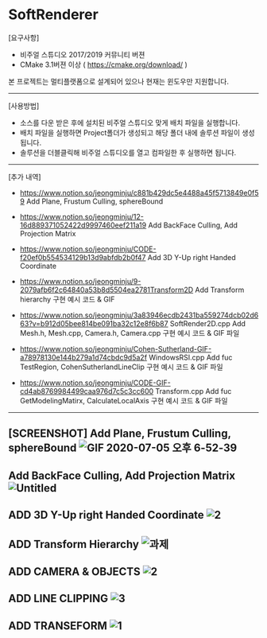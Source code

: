 # SoftRenderer

[요구사항]
- 비주얼 스튜디오 2017/2019 커뮤니티 버젼
- CMake 3.1버젼 이상 ( https://cmake.org/download/ )

본 프로젝트는 멀티플랫폼으로 설계되어 있으나 현재는 윈도우만 지원합니다. 

-----------------------------------------------------------------------------------------------------------


[사용방법]
- 소스를 다운 받은 후에 설치된 비주얼 스튜디오 맞게 배치 파일을 실행합니다. 
- 배치 파일을 실행하면 Project폴더가 생성되고 해당 폴더 내에 솔루션 파일이 생성됩니다. 
- 솔루션을 더블클릭해 비주얼 스튜디오를 열고 컴파일한 후 실행하면 됩니다.

-----------------------------------------------------------------------------------------------------------

[추가 내역]

- https://www.notion.so/jeongminju/c881b429dc5e4488a45f5713849e0f59 Add Plane, Frustum Culling, sphereBound

- https://www.notion.so/jeongminju/12-16d889371052422d9997460eef211a19 Add BackFace Culling, Add Projection Matrix

- https://www.notion.so/jeongminju/CODE-f20ef0b554534129b13d9abfdb2b0f47 Add 3D Y-Up right Handed Coordinate

- https://www.notion.so/jeongminju/9-2079afb6f2c64840a53b8d5504ea2781Transform2D Add Transform hierarchy 구현 예시 코드 & GIF

- https://www.notion.so/jeongminju/3a83946ecdb2431ba559274dcb02d663?v=b912d05bee814be091ba32c12e8f6b87 SoftRender2D.cpp Add Mesh.h, Mesh.cpp, Camera.h, Camera.cpp 구현 예시 코드 & GIF 파일


- https://www.notion.so/jeongminju/Cohen-Sutherland-GIF-a78978130e144b279a1d74cbdc9d5a2f WindowsRSI.cpp Add fuc TestRegion, CohenSutherlandLineClip 구현 예시 코드 & GIF 파일


- https://www.notion.so/jeongminju/CODE-GIF-cd4ab8769984499caa976d7c5c3cc600 Transform.cpp Add fuc GetModelingMatirx, CalculateLocalAxis 구현 예시 코드 & GIF 파일

-----------------------------------------------------------------------------------------------------------


[SCREENSHOT]
Add Plane, Frustum Culling, sphereBound
![GIF 2020-07-05 오후 6-52-39](https://user-images.githubusercontent.com/43086720/86534537-1de4b380-bf14-11ea-860e-693971f29ae9.gif)
-----------------------------------------------------------------------------------------------------------

Add BackFace Culling, Add Projection Matrix
![Untitled](https://user-images.githubusercontent.com/43086720/85734426-ffbecc80-b737-11ea-8ab6-a9c070fc842b.png)
-----------------------------------------------------------------------------------------------------------

ADD 3D Y-Up right Handed Coordinate
![2](https://user-images.githubusercontent.com/43086720/85066314-b1ff0d00-b1e9-11ea-9338-6ce7fa60b4d1.gif)
-----------------------------------------------------------------------------------------------------------

ADD Transform Hierarchy
![과제](https://user-images.githubusercontent.com/43086720/83903795-bbc05380-a799-11ea-9214-a7b864c58829.gif)
-----------------------------------------------------------------------------------------------------------

ADD CAMERA & OBJECTS
![2](https://user-images.githubusercontent.com/43086720/82487853-e95e9900-9b19-11ea-8824-1e5b5449855d.gif)
-----------------------------------------------------------------------------------------------------------

ADD LINE CLIPPING
![3](https://user-images.githubusercontent.com/43086720/81183632-5a666280-8fea-11ea-9578-acadfaa35aaf.gif)
-----------------------------------------------------------------------------------------------------------

ADD TRANSEFORM
![1](https://user-images.githubusercontent.com/43086720/81069805-5caebb00-8f1d-11ea-9adc-292800fbbfc7.gif)
-----------------------------------------------------------------------------------------------------------

